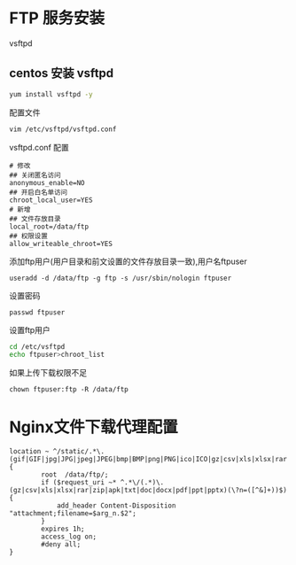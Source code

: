 # FTP 服务安装

vsftpd

## centos 安装 vsftpd

```bash
yum install vsftpd -y
```

配置文件
```bash
vim /etc/vsftpd/vsftpd.conf
```
vsftpd.conf 配置

```properties
# 修改
## 关闭匿名访问
anonymous_enable=NO
## 开启白名单访问
chroot_local_user=YES
# 新增
## 文件存放目录
local_root=/data/ftp
## 权限设置
allow_writeable_chroot=YES
```
添加ftp用户(用户目录和前文设置的文件存放目录一致),用户名ftpuser
```
useradd -d /data/ftp -g ftp -s /usr/sbin/nologin ftpuser
```

设置密码

```
passwd ftpuser
```

设置ftp用户
```sh
cd /etc/vsftpd
echo ftpuser>chroot_list
```

如果上传下载权限不足
```
chown ftpuser:ftp -R /data/ftp
```

# Nginx文件下载代理配置

```nginx
location ~ ^/static/.*\.(gif|GIF|jpg|JPG|jpeg|JPEG|bmp|BMP|png|PNG|ico|ICO|gz|csv|xls|xlsx|rar|zip|apk|txt|doc|docx|pdf|ppt|pptx)$ {
        root  /data/ftp/;
        if ($request_uri ~* ^.*\/(.*)\.(gz|csv|xls|xlsx|rar|zip|apk|txt|doc|docx|pdf|ppt|pptx)(\?n=([^&]+))$) {
            add_header Content-Disposition "attachment;filename=$arg_n.$2";
        }
        expires 1h;
        access_log on;
        #deny all;
}
```

